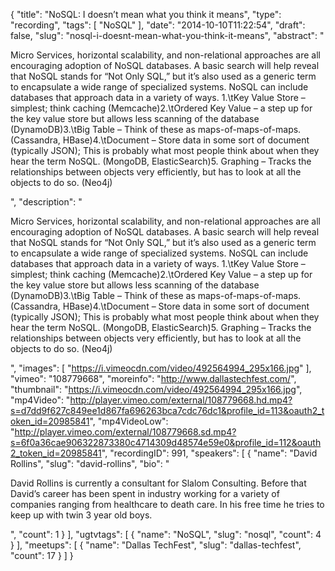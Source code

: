{
  "title": "NoSQL: I doesn’t mean what you think it means",
  "type": "recording",
  "tags": [
    "NoSQL"
  ],
  "date": "2014-10-10T11:22:54",
  "draft": false,
  "slug": "nosql-i-doesnt-mean-what-you-think-it-means",
  "abstract": "<p>Micro Services, horizontal scalability, and non-relational approaches are all encouraging adoption of NoSQL databases. A basic search will help reveal that NoSQL stands for “Not Only SQL,” but it’s also used as a generic term to encapsulate a wide range of specialized systems. NoSQL can include databases that approach data in a variety of ways. 1.\tKey Value Store – simplest; think caching (Memcache)2.\tOrdered Key Value – a step up for the key value store but allows less scanning of the database (DynamoDB)3.\tBig Table – Think of these as maps-of-maps-of-maps. (Cassandra, HBase)4.\tDocument – Store data in some sort of document (typically JSON); This is probably what most people think about when they hear the term NoSQL. (MongoDB, ElasticSearch)5. Graphing – Tracks the relationships between objects very efficiently, but has to look at all the objects to do so. (Neo4j)</p>",
  "description": "<p>Micro Services, horizontal scalability, and non-relational approaches are all encouraging adoption of NoSQL databases. A basic search will help reveal that NoSQL stands for “Not Only SQL,” but it’s also used as a generic term to encapsulate a wide range of specialized systems. NoSQL can include databases that approach data in a variety of ways. 1.\tKey Value Store – simplest; think caching (Memcache)2.\tOrdered Key Value – a step up for the key value store but allows less scanning of the database (DynamoDB)3.\tBig Table – Think of these as maps-of-maps-of-maps. (Cassandra, HBase)4.\tDocument – Store data in some sort of document (typically JSON); This is probably what most people think about when they hear the term NoSQL. (MongoDB, ElasticSearch)5. Graphing – Tracks the relationships between objects very efficiently, but has to look at all the objects to do so. (Neo4j)</p>",
  "images": [
    "https://i.vimeocdn.com/video/492564994_295x166.jpg"
  ],
  "vimeo": "108779668",
  "moreinfo": "http://www.dallastechfest.com/",
  "thumbnail": "https://i.vimeocdn.com/video/492564994_295x166.jpg",
  "mp4Video": "http://player.vimeo.com/external/108779668.hd.mp4?s=d7dd9f627c849ee1d867fa696263bca7cdc76dc1&profile_id=113&oauth2_token_id=20985841",
  "mp4VideoLow": "http://player.vimeo.com/external/108779668.sd.mp4?s=6f0a36cae906322873380c4714309d48574e59e0&profile_id=112&oauth2_token_id=20985841",
  "recordingID": 991,
  "speakers": [
    {
      "name": "David Rollins",
      "slug": "david-rollins",
      "bio": "<p>David Rollins is currently a consultant for Slalom Consulting. Before that David’s career has been spent in industry working for a variety of companies ranging from healthcare to death care. In his free time he tries to keep up with twin 3 year old boys.</p>",
      "count": 1
    }
  ],
  "ugtvtags": [
    {
      "name": "NoSQL",
      "slug": "nosql",
      "count": 4
    }
  ],
  "meetups": [
    {
      "name": "Dallas TechFest",
      "slug": "dallas-techfest",
      "count": 17
    }
  ]
}